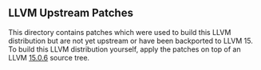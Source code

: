 LLVM Upstream Patches
---------------------

This directory contains patches which were used to build this
LLVM distribution but are not yet upstream or have been backported
to LLVM 15. To build this LLVM distribution yourself, apply the patches
on top of an LLVM [15.0.6](https://github.com/llvm/llvm-project/tree/llvmorg-15.0.6) source tree.
